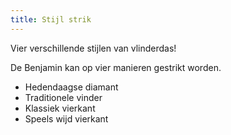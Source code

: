 ```yaml
---
title: Stijl strik
---
```


Vier verschillende stijlen van vlinderdas!

De Benjamin kan op vier manieren gestrikt worden.

- Hedendaagse diamant
- Traditionele vinder
- Klassiek vierkant
- Speels wijd vierkant
